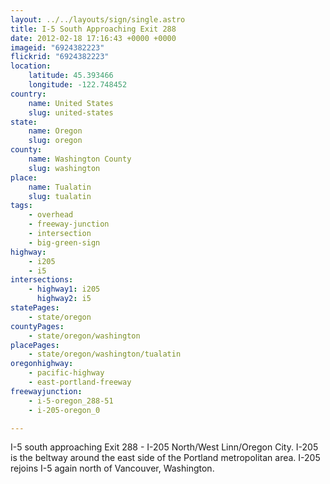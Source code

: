 ```yaml
---
layout: ../../layouts/sign/single.astro
title: I-5 South Approaching Exit 288
date: 2012-02-18 17:16:43 +0000 +0000
imageid: "6924382223"
flickrid: "6924382223"
location:
    latitude: 45.393466
    longitude: -122.748452
country:
    name: United States
    slug: united-states
state:
    name: Oregon
    slug: oregon
county:
    name: Washington County
    slug: washington
place:
    name: Tualatin
    slug: tualatin
tags:
    - overhead
    - freeway-junction
    - intersection
    - big-green-sign
highway:
    - i205
    - i5
intersections:
    - highway1: i205
      highway2: i5
statePages:
    - state/oregon
countyPages:
    - state/oregon/washington
placePages:
    - state/oregon/washington/tualatin
oregonhighway:
    - pacific-highway
    - east-portland-freeway
freewayjunction:
    - i-5-oregon_288-51
    - i-205-oregon_0

---
```

I-5 south approaching Exit 288 - I-205 North/West Linn/Oregon City.  I-205 is the beltway around the east side of the Portland metropolitan area.  I-205 rejoins I-5 again north of Vancouver, Washington.